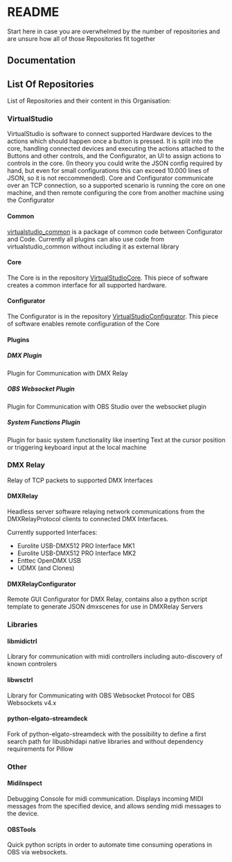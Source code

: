 # README

Start here in case you are overwhelmed by the number of repositories and are unsure how all of those Repositories fit together

## Documentation

## List Of Repositories

List of Repositories and their content in this Organisation:

### VirtualStudio

VirtualStudio is software to connect supported Hardware devices to the actions which should happen once a button is pressed. It is split into the core, handling connected devices and executing the actions attached to the Buttons and other controls, and the Configurator, an UI to assign actions to controls in the core. (In theory you could write the JSON config required by hand, but even for small configurations this can exceed 10.000 lines of JSON, so it is not reccommended). Core and Configurator communicate over an TCP connection, so a supported scenario is running the core on one machine, and then remote configuring the core from another machine using the Configurator

#### Common

[virtualstudio_common](https://github.com/VirtualStudioControl/virtualstudio_common) is a package of common code between Configurator and Code. Currently all plugins can also use code from virtualstudio_common without including it as external library

#### Core

The Core is in the repository [VirtualStudioCore](https://github.com/VirtualStudioControl/VirtualStudioCore). This piece of software creates a common interface for all supported hardware. 

#### Configurator

The Configurator is in the repository [VirtualStudioConfigurator](https://github.com/VirtualStudioControl/VirtualStudioConfigurator). This piece of software enables remote configuration of the Core

#### Plugins

##### DMX Plugin

Plugin for Communication with DMX Relay

##### OBS Websocket Plugin

Plugin for Communication with OBS Studio over the websocket plugin

##### System Functions Plugin

Plugin for basic system functionality like inserting Text at the cursor position or triggering keyboard input at the local machine

### DMX Relay

Relay of TCP packets to supported DMX Interfaces

#### DMXRelay

Headless server software relaying network communications from the DMXRelayProtocol clients to connected DMX Interfaces. 

Currently supported Interfaces:
  * Eurolite USB-DMX512 PRO Interface MK1 
  * Eurolite USB-DMX512 PRO Interface MK2
  * Enttec OpenDMX USB
  * UDMX (and Clones)

#### DMXRelayConfigurator

Remote GUI Configurator for DMX Relay, contains also a python script template to generate JSON dmxscenes for use in DMXRelay Servers

### Libraries

#### libmidictrl

Library for communication with midi controllers including auto-discovery of known controlers

#### libwsctrl

Library for Communicating with OBS Websocket Protocol for OBS Websockets v4.x

#### python-elgato-streamdeck 

Fork of python-elgato-streamdeck with the possibility to define a first search path for libusbhidapi native libraries and without dependency requirements for Pillow

### Other

#### MidiInspect

Debugging Console for midi communication. Displays incoming MIDI messages from the specified device, and allows sending midi messages to the device.

#### OBSTools

Quick python scripts in order to automate time consuming operations in OBS via websockets.
